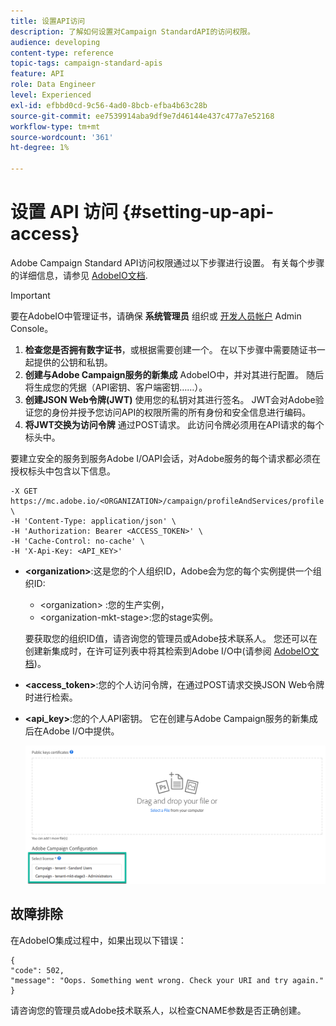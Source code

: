 ```yaml
---
title: 设置API访问
description: 了解如何设置对Campaign StandardAPI的访问权限。
audience: developing
content-type: reference
topic-tags: campaign-standard-apis
feature: API
role: Data Engineer
level: Experienced
exl-id: efbbd0cd-9c56-4ad0-8bcb-efba4b63c28b
source-git-commit: ee7539914aba9df9e7d46144e437c477a7e52168
workflow-type: tm+mt
source-wordcount: '361'
ht-degree: 1%

---
```


# 设置 API 访问 {#setting-up-api-access}

Adobe Campaign Standard API访问权限通过以下步骤进行设置。 有关每个步骤的详细信息，请参见 [AdobeIO文档](https://www.adobe.io/authentication/auth-methods.html#!AdobeDocs/adobeio-auth/master/AuthenticationOverview/ServiceAccountIntegration.md).

>[!IMPORTANT]
>
>要在AdobeIO中管理证书，请确保 <b>系统管理员</b> 组织或 [开发人员帐户](https://helpx.adobe.com/enterprise/using/manage-developers.html)</a> Admin Console。

1. **检查您是否拥有数字证书**，或根据需要创建一个。 在以下步骤中需要随证书一起提供的公钥和私钥。
1. **创建与Adobe Campaign服务的新集成** AdobeIO中，并对其进行配置。 随后将生成您的凭据（API密钥、客户端密钥……）。
1. **创建JSON Web令牌(JWT)** 使用您的私钥对其进行签名。 JWT会对Adobe验证您的身份并授予您访问API的权限所需的所有身份和安全信息进行编码。
1. **将JWT交换为访问令牌** 通过POST请求。 此访问令牌必须用在API请求的每个标头中。

要建立安全的服务到服务Adobe I/OAPI会话，对Adobe服务的每个请求都必须在授权标头中包含以下信息。

```
-X GET https://mc.adobe.io/<ORGANIZATION>/campaign/profileAndServices/profile \
-H 'Content-Type: application/json' \
-H 'Authorization: Bearer <ACCESS_TOKEN>' \
-H 'Cache-Control: no-cache' \
-H 'X-Api-Key: <API_KEY>'
```

* **&lt;organization>**:这是您的个人组织ID，Adobe会为您的每个实例提供一个组织ID:

   * &lt;organization> :您的生产实例，
   * &lt;organization-mkt-stage>:您的stage实例。

   要获取您的组织ID值，请咨询您的管理员或Adobe技术联系人。 您还可以在创建新集成时，在许可证列表中将其检索到Adobe I/O中(请参阅 <a href="https://www.adobe.io/authentication.html">AdobeIO文档</a>)。

* **&lt;access_token>**:您的个人访问令牌，在通过POST请求交换JSON Web令牌时进行检索。

* **&lt;api_key>**:您的个人API密钥。 它在创建与Adobe Campaign服务的新集成后在Adobe I/O中提供。

   ![替换文本](assets/tenant.png)

## 故障排除

在AdobeIO集成过程中，如果出现以下错误：

```
{ 
"code": 502, 
"message": "Oops. Something went wrong. Check your URI and try again." 
}
```


请咨询您的管理员或Adobe技术联系人，以检查CNAME参数是否正确创建。
